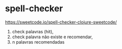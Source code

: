 # spell-checker

https://sweetcode.io/spell-checker-clojure-sweetcode/

1. check palavras (hit), 
2. check palavra não existe e recomendar, 
3. n palavras recomendadas 
